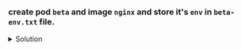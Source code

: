 ### create pod `beta` and image `nginx` and store it's `env` in `beta-env.txt` file.

<details><summary>Solution</summary>
<p>

```bash
k run beta --image=nginx

# after checking the pod started running successfully
k get po

# write env to the file
k exec beta -ti -- env > beta-env.txt
```

</p>
</details>


